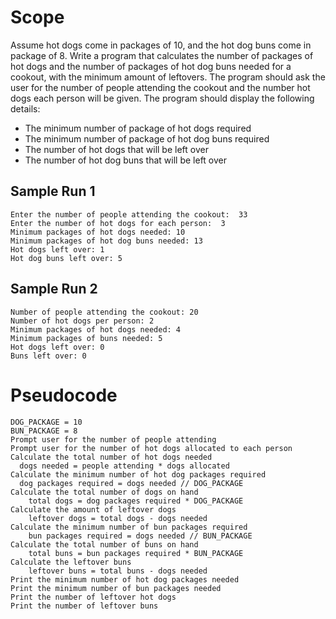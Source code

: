 # Scope
Assume hot dogs come in packages of 10, and the hot dog buns come in package of 8. Write a program that calculates the number of packages of hot dogs and the number of packages of hot dog buns needed for a cookout, with the minimum amount of leftovers. The program should ask the user for the number of people attending the cookout and the number hot dogs each person will be given. The program should display the following details:

* The minimum number of package of hot dogs required
* The minimum number of package of hot dog buns required
* The number of hot dogs that will be left over
* The number of hot dog buns that will be left over

## Sample Run 1
    Enter the number of people attending the cookout:  33
    Enter the number of hot dogs for each person:  3
    Minimum packages of hot dogs needed: 10
    Minimum packages of hot dog buns needed: 13
    Hot dogs left over: 1
    Hot dog buns left over: 5
    
## Sample Run 2
    Number of people attending the cookout: 20
    Number of hot dogs per person: 2
    Minimum packages of hot dogs needed: 4
    Minimum packages of buns needed: 5
    Hot dogs left over: 0
    Buns left over: 0
    
# Pseudocode
    DOG_PACKAGE = 10
    BUN_PACKAGE = 8
    Prompt user for the number of people attending
    Prompt user for the number of hot dogs allocated to each person
    Calculate the total number of hot dogs needed
      dogs needed = people attending * dogs allocated
    Calculate the minimum number of hot dog packages required
      dog packages required = dogs needed // DOG_PACKAGE
    Calculate the total number of dogs on hand
        total dogs = dog packages required * DOG_PACKAGE
    Calculate the amount of leftover dogs
        leftover dogs = total dogs - dogs needed
    Calculate the minimum number of bun packages required
        bun packages required = dogs needed // BUN_PACKAGE
    Calculate the total number of buns on hand
        total buns = bun packages required * BUN_PACKAGE
    Calculate the leftover buns
        leftover buns = total buns - dogs needed
    Print the minimum number of hot dog packages needed
    Print the minimum number of bun packages needed
    Print the number of leftover hot dogs
    Print the number of leftover buns
    
